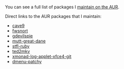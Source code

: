 You can see a full list of packages I [maintain on the AUR][aurList].

Direct links to the AUR packages that I maintain:

* [cave9]
* [fwsnort]
* [gdevilspie]
* [mutt-great-dane]
* [stfl-ruby]
* [ted2mkv]
* [xmonad-log-applet-xfce4-git]
* [dmenu-patchy]

[aurList]: http://aur.archlinux.org/packages.php?SeB=m&K=evaryont
[cave9]: http://aur.archlinux.org/packages/cave9/
[fwsnort]: http://aur.archlinux.org/packages/fwsnort/
[gdevilspie]: http://aur.archlinux.org/packages/gdevilspie/
[mutt-great-dane]: http://aur.archlinux.org/packages/mutt-great-dane/
[stfl-ruby]: http://aur.archlinux.org/packages/stfl-ruby/
[ted2mkv]: http://aur.archlinux.org/packages/ted2mkv/
[xmonad-log-applet-xfce4-git]: https://aur.archlinux.org/packages/xmonad-log-applet-xfce4-git/
[dmenu-patchy]: https://aur.archlinux.org/packages/dmenu-patchy/
